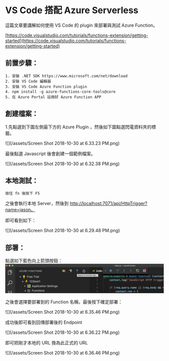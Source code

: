 # VS Code 搭配 Azure Serverless

這篇文章要講解如何使用 VS Code 的 plugin 來部署與測試 Azure Function。

[https://code.visualstudio.com/tutorials/functions-extension/getting-started](https://code.visualstudio.com/tutorials/functions-extension/getting-started)

## 前置步驟：

```
1. 安裝 .NET SDK https://www.microsoft.com/net/download
2. 安裝 VS Code 編輯器
3. 安裝 VS Code Azure Function plugin
4. npm install -g azure-functions-core-tools@core
5. 在 Azure Portal 註冊好 Azure Function APP
```

## 創建檔案：

1.先點選到下圖左側最下方的 Azure Plugin ，然後如下圖點選閃電資料夾的標籤。

![](/assets/Screen Shot 2018-10-30 at 6.33.23 PM.png)

最後點選 Javascript 後會創建一個範例檔案。

![](/assets/Screen Shot 2018-10-30 at 6.32.38 PM.png)

## 本地測試：

```
按住 fn 後按下 F5
```

之後會執行本地 Server，然後到 [http://localhost:7071/api/HttpTrigger?name=jason。](http://localhost:7071/api/HttpTrigger?name=jason。)

即可看到如下：

![](/assets/Screen Shot 2018-10-30 at 6.29.48 PM.png)

## 部署：

點選如下藍色向上箭頭按鈕：![](/assets/sdasd.png)

之後會選擇要部署到的 Function 名稱，最後按下確定部署：

![](/assets/Screen Shot 2018-10-30 at 6.35.46 PM.png)

成功後即可看到回傳部署後的 Endpoint

![](/assets/Screen Shot 2018-10-30 at 6.36.22 PM.png)

即可把剛才本地的 URL 換為此正式的 URL

![](/assets/Screen Shot 2018-10-30 at 6.36.46 PM.png)


